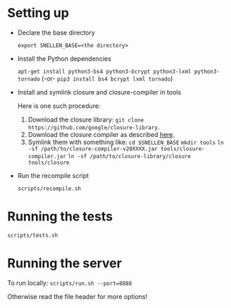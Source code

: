 # Setting up

- Declare the base directory

    `export SNELLEN_BASE=<the directory>`

- Install the Python dependencies

    `apt-get install python3-bs4 python3-bcrypt python3-lxml python3-tornado`
    (-or- `pip3 install bs4 bcrypt lxml tornado`)

- Install and symlink closure and closure-compiler in tools

    Here is one such procedure:
    1. Download the closure library: `git clone https://github.com/google/closure-library`.
    2. Download the closure compiler as described [here](https://github.com/google/closure-compiler).
    3. Symlink them with something like:
    `cd $SNELLEN_BASE`
    `mkdir tools`
    `ln -sf /path/to/closure-compiler-v20XXXX.jar tools/closure-compiler.jar`
    `ln -sf /path/to/closure-library/closure tools/closure`

- Run the recompile script

    `scripts/recompile.sh`


# Running the tests

`scripts/tests.sh`


# Running the server

To run locally:
`scripts/run.sh --port=8888`

Otherwise read the file header for more options!
